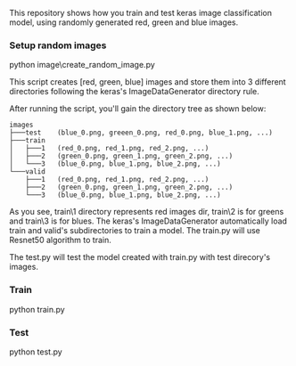 This repository shows how you train and test keras image classification model, using randomly generated red, green and blue images.

### Setup random images
python image\create_random_image.py

This script creates [red, green, blue] images and store them into 3 different directories following the keras's ImageDataGenerator directory rule.

After running the script, you'll gain the directory tree as shown below:
```
images
├───test	(blue_0.png, greeen_0.png, red_0.png, blue_1.png, ...)
├───train
│   ├───1	(red_0.png, red_1.png, red_2.png, ...)
│   ├───2	(green_0.png, green_1.png, green_2.png, ...)
│   └───3	(blue_0.png, blue_1.png, blue_2.png, ...)
└───valid
    ├───1	(red_0.png, red_1.png, red_2.png, ...)
    ├───2	(green_0.png, green_1.png, green_2.png, ...)
    └───3	(blue_0.png, blue_1.png, blue_2.png, ...)
```
As you see, train\1 directory represents red images dir, train\2 is for greens and train\3 is for blues. The keras's ImageDataGenerator automatically load train and valid's subdirectories to train a model. The train.py will use Resnet50 algorithm to train.

The test.py will test the model created with train.py with test direcory's images.

### Train
python train.py

### Test
python test.py
